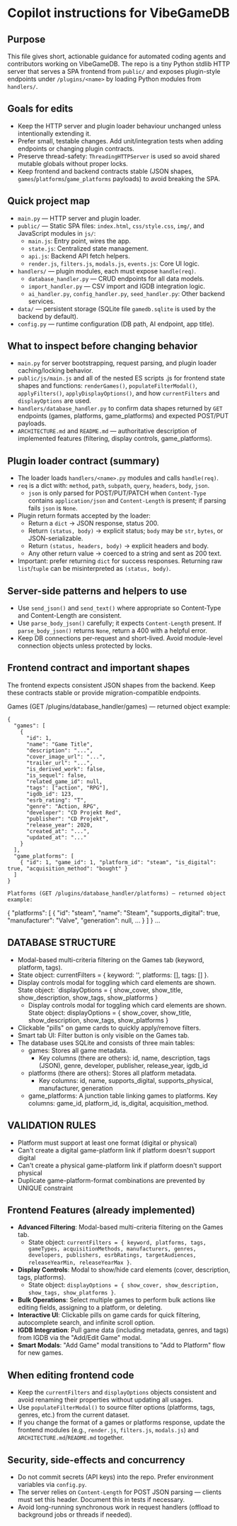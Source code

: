 Copilot instructions for VibeGameDB
===================================

Purpose
-------
This file gives short, actionable guidance for automated coding agents and contributors working on VibeGameDB.
The repo is a tiny Python stdlib HTTP server that serves a SPA frontend from `public/` and exposes plugin-style
endpoints under `/plugins/<name>` by loading Python modules from `handlers/`.

Goals for edits
---------------
- Keep the HTTP server and plugin loader behaviour unchanged unless intentionally extending it.
- Prefer small, testable changes. Add unit/integration tests when adding endpoints or changing plugin contracts.
- Preserve thread-safety: `ThreadingHTTPServer` is used so avoid shared mutable globals without proper locks.
- Keep frontend and backend contracts stable (JSON shapes, `games`/`platforms`/`game_platforms` payloads) to avoid breaking the SPA.

Quick project map
-----------------
- `main.py` — HTTP server and plugin loader.
- `public/` — Static SPA files: `index.html`, `css/style.css`, `img/`, and JavaScript modules in `js/`:
  - `main.js`: Entry point, wires the app.
  - `state.js`: Centralized state management.
  - `api.js`: Backend API fetch helpers.
  - `render.js`, `filters.js`, `modals.js`, `events.js`: Core UI logic.
- `handlers/` — plugin modules, each must expose `handle(req)`.
  - `database_handler.py` — CRUD endpoints for all data models.
  - `import_handler.py` — CSV import and IGDB integration logic.
  - `ai_handler.py`, `config_handler.py`, `seed_handler.py`: Other backend services.
- `data/` — persistent storage (SQLite file `gamedb.sqlite` is used by the backend by default).
- `config.py` — runtime configuration (DB path, AI endpoint, app title).

What to inspect before changing behavior
---------------------------------------
- `main.py` for server bootstrapping, request parsing, and plugin loader caching/locking behavior.
- `public/js/main.js` and all of the nested ES scripts .js for frontend state shapes and functions: `renderGames()`, `populateFilterModal()`, `applyFilters()`, `applyDisplayOptions()`, and how `currentFilters` and `displayOptions` are used.
- `handlers/database_handler.py` to confirm data shapes returned by `GET` endpoints (games, platforms, game_platforms) and expected POST/PUT payloads.
- `ARCHITECTURE.md` and `README.md` — authoritative description of implemented features (filtering, display controls, game_platforms).

Plugin loader contract (summary)
--------------------------------
- The loader loads `handlers/<name>.py` modules and calls `handle(req)`.
- `req` is a dict with: `method`, `path`, `subpath`, `query`, `headers`, `body`, `json`.
  - `json` is only parsed for POST/PUT/PATCH when `Content-Type` contains `application/json` and `Content-Length` is present; if parsing fails `json` is `None`.
- Plugin return formats accepted by the loader:
  - Return a `dict` &rarr; JSON response, status 200.
  - Return `(status, body)` &rarr; explicit status; `body` may be `str`, `bytes`, or JSON-serializable.
  - Return `(status, headers, body)` &rarr; explicit headers and body.
  - Any other return value &rarr; coerced to a string and sent as 200 text.
- Important: prefer returning `dict` for success responses. Returning raw `list`/`tuple` can be misinterpreted as `(status, body)`.

Server-side patterns and helpers to use
-------------------------------------
- Use `send_json()` and `send_text()` where appropriate so Content-Type and Content-Length are consistent.
- Use `parse_body_json()` carefully; it expects `Content-Length` present. If `parse_body_json()` returns `None`, return a 400 with a helpful error.
- Keep DB connections per-request and short-lived. Avoid module-level connection objects unless protected by locks.

Frontend contract and important shapes
-------------------------------------
The frontend expects consistent JSON shapes from the backend. Keep these contracts stable or provide migration-compatible endpoints.

Games (GET /plugins/database_handler/games) — returned object example:
```
{
  "games": [
    {
      "id": 1,
      "name": "Game Title",
      "description": "...",
      "cover_image_url": "...",
      "trailer_url": "...",
      "is_derived_work": false,
      "is_sequel": false,
      "related_game_id": null,
      "tags": ["action", "RPG"],
      "igdb_id": 123,
      "esrb_rating": "T",
      "genre": "Action, RPG",
      "developer": "CD Projekt Red",
      "publisher": "CD Projekt",
      "release_year": 2020,
      "created_at": "...",
      "updated_at": "..."
    }
  ],
  "game_platforms": [
    { "id": 1, "game_id": 1, "platform_id": "steam", "is_digital": true, "acquisition_method": "bought" }
  ]
}

Platforms (GET /plugins/database_handler/platforms) — returned object example:
```
{ "platforms": [ { "id": "steam", "name": "Steam", "supports_digital": true, "manufacturer": "Valve", "generation": null, ... } ] } ...


DATABASE STRUCTURE
--------------------------
- Modal-based multi-criteria filtering on the Games tab (keyword, platform, tags).
- State object: currentFilters = { keyword: '', platforms: [], tags: [] }.
- Display controls modal for toggling which card elements are shown. State object: `displayOptions = { show_cover, show_title, show_description, show_tags, show_platforms }
  - Display controls modal for toggling which card elements are shown. State object: displayOptions = { show_cover, show_title, show_description, show_tags, show_platforms }
- Clickable "pills" on game cards to quickly apply/remove filters.
- Smart tab UI: Filter button is only visible on the Games tab.
- The database uses SQLite and consists of three main tables:
  - games: Stores all game metadata.
    - Key columns (there are others): id, name, description, tags (JSON), genre, developer, publisher, release_year, igdb_id
  - platforms (there are others): Stores all platform metadata.
    - Key columns: id, name, supports_digital, supports_physical, manufacturer, generation
  - game_platforms: A junction table linking games to platforms. Key columns: game_id, platform_id, is_digital, acquisition_method.

VALIDATION RULES
----------------
- Platform must support at least one format (digital or physical)
- Can't create a digital game-platform link if platform doesn't support digital
- Can't create a physical game-platform link if platform doesn't support physical
- Duplicate game-platform-format combinations are prevented by UNIQUE constraint

Frontend Features (already implemented)
---------------------------------------
- **Advanced Filtering**: Modal-based multi-criteria filtering on the Games tab.
  - State object: `currentFilters = { keyword, platforms, tags, gameTypes, acquisitionMethods, manufacturers, genres, developers, publishers, esrbRatings, targetAudiences, releaseYearMin, releaseYearMax }`.
- **Display Controls**: Modal to show/hide card elements (cover, description, tags, platforms).
  - State object: `displayOptions = { show_cover, show_description, show_tags, show_platforms }`.
- **Bulk Operations**: Select multiple games to perform bulk actions like editing fields, assigning to a platform, or deleting.
- **Interactive UI**: Clickable pills on game cards for quick filtering, autocomplete search, and infinite scroll option.
- **IGDB Integration**: Pull game data (including metadata, genres, and tags) from IGDB via the "Add/Edit Game" modal.
- **Smart Modals**: "Add Game" modal transitions to "Add to Platform" flow for new games.

When editing frontend code
-------------------------
- Keep the `currentFilters` and `displayOptions` objects consistent and avoid renaming their properties without updating all usages.
- Use `populateFilterModal()` to source filter options (platforms, tags, genres, etc.) from the current dataset.
- If you change the format of a games or platforms response, update the frontend modules (e.g., `render.js`, `filters.js`, `modals.js`) and `ARCHITECTURE.md`/`README.md` together.

Security, side-effects and concurrency
-------------------------------------
- Do not commit secrets (API keys) into the repo. Prefer environment variables via `config.py`.
- The server relies on `Content-Length` for POST JSON parsing — clients must set this header. Document this in tests if necessary.
- Avoid long-running synchronous work in request handlers (offload to background jobs or threads if needed).